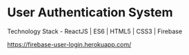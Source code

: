 
# User Authentication System

Technology Stack - ReactJS | ES6 | HTML5 | CSS3 | Firebase 

https://firebase-user-login.herokuapp.com/
